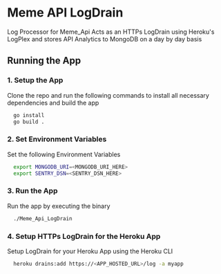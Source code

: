 # Meme API LogDrain

Log Processor for Meme_Api
Acts as an HTTPs LogDrain using Heroku's LogPlex and stores API Analytics to MongoDB on a day by day basis

## Running the App

### 1. Setup the App

Clone the repo and run the following commands to install all necessary dependencies and build the app

```bash
  go install
  go build .
```

### 2. Set Environment Variables

Set the following Environment Variables

```bash
  export MONGODB_URI=<MONGODB_URI_HERE>
  export SENTRY_DSN=<SENTRY_DSN_HERE>
```

### 3. Run the App

Run the app by executing the binary

```bash
  ./Meme_Api_LogDrain
```

### 4. Setup HTTPs LogDrain for the Heroku App

Setup LogDrain for your Heroku App using the Heroku CLI

```bash
  heroku drains:add https://<APP_HOSTED_URL>/log -a myapp
```

